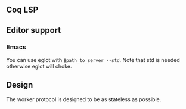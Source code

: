 ## Coq LSP

## Editor support

### Emacs

You can use eglot with `$path_to_server --std`. Note that std is
needed otherwise eglot will choke.

## Design

The worker protocol is designed to be as stateless as possible.
